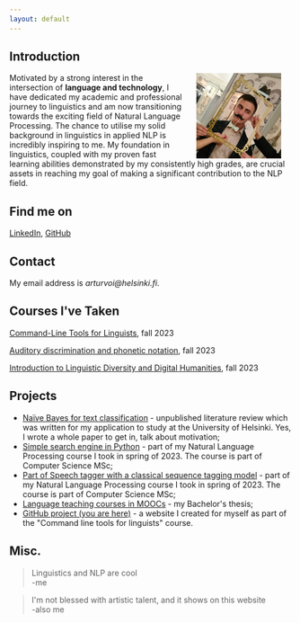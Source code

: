 ```yaml
---
layout: default
---
```


## Introduction

<img src="assets/images/me.jpg" alt="Photo" hspace="20" width="30%" align="right"/> Motivated by a strong interest in the intersection of **language and technology**, I have dedicated my academic and professional journey to linguistics and am now transitioning towards the exciting field of Natural Language Processing. The chance to utilise my solid background in linguistics in applied NLP is incredibly inspiring to me. My foundation in linguistics, coupled with my proven fast learning abilities demonstrated by my consistently high grades, are crucial assets in reaching my goal of making a significant contribution to the NLP field.  

## Find me on

[LinkedIn](https://www.linkedin.com/in/artur-voit-antal-862b5b247/), [GitHub](https://github.com/Arbruiser)  

## Contact

My email address is _arturvoi@helsinki.fi_.  

## Courses I've Taken

[Command-Line Tools for Linguists](https://studies.helsinki.fi/courses/course-implementation/hy-opt-cur-2324-261401a1-c550-4436-91b9-7edf4a1a3b57/KIK-LG221), fall 2023

[Auditory discrimination and phonetic notation](https://studies.helsinki.fi/courses/course-implementation/hy-opt-cur-2324-2ca11ffd-699e-41d5-84cf-524439f86e5b/LDA-P303), fall 2023

[Introduction to Linguistic Diversity and Digital Humanities](https://studies.helsinki.fi/courses/course-implementation/hy-opt-cur-2324-9df97501-21e6-4b8d-9de4-e91303f2ff71/LDA-301), fall 2023
  
## Projects
* [Naïve Bayes for text classification](https://docs.google.com/document/d/1oO0tMGtc-Xdq4qrhnAJCAOtXx9vSO5S3d9PnYdaZDcU/edit?usp=sharing) - unpublished literature review which was written for my application to study at the University of Helsinki. Yes, I wrote a whole paper to get in, talk about motivation;  
* [Simple search engine in Python](https://colab.research.google.com/drive/1mT2zuut_F0_fQqGe4ViHAgXyJEeAa9-E?usp=sharing) - part of my Natural Language Processing course I took in spring of 2023. The course is part of Computer Science MSc;  
* [Part of Speech tagger with a classical sequence tagging model](https://colab.research.google.com/drive/1rgMKQAliFU5K2a61UENazN3sghFgR5rL?usp=sharing) - part of my Natural Language Processing course I took in spring of 2023. The course is part of Computer Science MSc;  
* [Language teaching courses in MOOCs](https://drive.google.com/file/d/1yEk2obJPFnKVZJSUTybXU1p9x6mZXzQ-/view?usp=sharing) - my Bachelor's thesis;  
* [GitHub project (you are here)](https://arbruiser.github.io/) - a website I created for myself as part of the "Command line tools for linguists" course.

## Misc. 
>Linguistics and NLP are cool  
-me
  
>I'm not blessed with artistic talent, and it shows on this website  
-also me 

